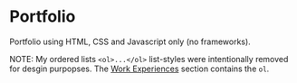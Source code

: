 # Portfolio

Portfolio using HTML, CSS and Javascript only (no frameworks).

NOTE: My ordered lists `<ol>...</ol>` list-styles were intentionally removed for desgin purpopses. The [Work Experiences](http://ec2-34-215-36-153.us-west-2.compute.amazonaws.com/portfolio/#work-experience) section contains the `ol`.

